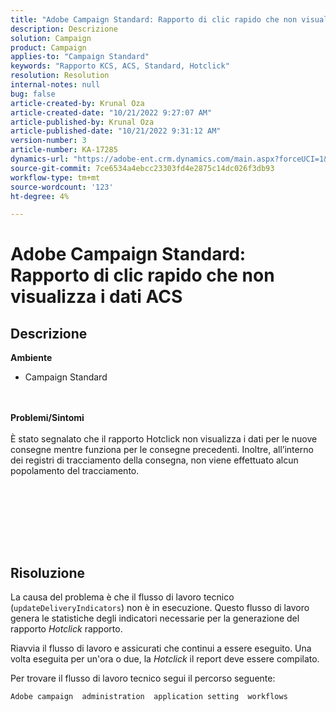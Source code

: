 ```yaml
---
title: "Adobe Campaign Standard: Rapporto di clic rapido che non visualizza i dati ACS"
description: Descrizione
solution: Campaign
product: Campaign
applies-to: "Campaign Standard"
keywords: "Rapporto KCS, ACS, Standard, Hotclick"
resolution: Resolution
internal-notes: null
bug: false
article-created-by: Krunal Oza
article-created-date: "10/21/2022 9:27:07 AM"
article-published-by: Krunal Oza
article-published-date: "10/21/2022 9:31:12 AM"
version-number: 3
article-number: KA-17285
dynamics-url: "https://adobe-ent.crm.dynamics.com/main.aspx?forceUCI=1&pagetype=entityrecord&etn=knowledgearticle&id=610d9583-2251-ed11-bba2-0022480867fb"
source-git-commit: 7ce6534a4ebcc23303fd4e2875c14dc026f3db93
workflow-type: tm+mt
source-wordcount: '123'
ht-degree: 4%

---
```


# Adobe Campaign Standard: Rapporto di clic rapido che non visualizza i dati ACS

## Descrizione

<b>Ambiente</b>
- Campaign Standard

<br> <br><b>Problemi/Sintomi</b><br> <br>È stato segnalato che il rapporto Hotclick non visualizza i dati per le nuove consegne mentre funziona per le consegne precedenti. Inoltre, all’interno dei registri di tracciamento della consegna, non viene effettuato alcun popolamento del tracciamento.<br> <br>

<br> <br>

<br> 

## Risoluzione


La causa del problema è che il flusso di lavoro tecnico (`updateDeliveryIndicators`) non è in esecuzione. Questo flusso di lavoro genera le statistiche degli indicatori necessarie per la generazione del rapporto *Hotclick* rapporto.

Riavvia il flusso di lavoro e assicurati che continui a essere eseguito. Una volta eseguita per un&#39;ora o due, la *Hotclick* il report deve essere compilato.



Per trovare il flusso di lavoro tecnico segui il percorso seguente:

`Adobe campaign  administration  application setting  workflows`




